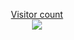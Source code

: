 <a href="https://profile-counter.glitch.me/Zhuyi731/count.svg"><p align="center"> Visitor count<br> <img src="https://profile-counter.glitch.me/Zhuyi731/count.svg" /></a>


